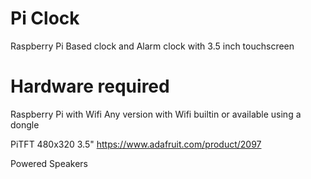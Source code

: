 # Pi Clock

Raspberry Pi Based clock and Alarm clock with 3.5 inch touchscreen

# Hardware required

Raspberry Pi with Wifi
Any version with Wifi builtin or available using a dongle

PiTFT 480x320 3.5"
https://www.adafruit.com/product/2097

Powered Speakers

